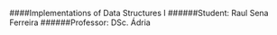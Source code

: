 ####Implementations of Data Structures I
######Student: Raul Sena Ferreira
######Professor: DSc. Ádria

